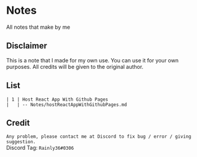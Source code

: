 # Notes
All notes that make by me 

## Disclaimer 
This is a note that I made for my own use. You can use it for your own purposes. All credits will be given to the original author.

## List 
```
| 1 | Host React App With Github Pages
|   | -- Notes/hostReactAppWithGithubPages.md
```

## Credit
`Any problem, please contact me at Discord to fix bug / error / giving suggestion.`<br />
Discord Tag: `Rainly36#0306`